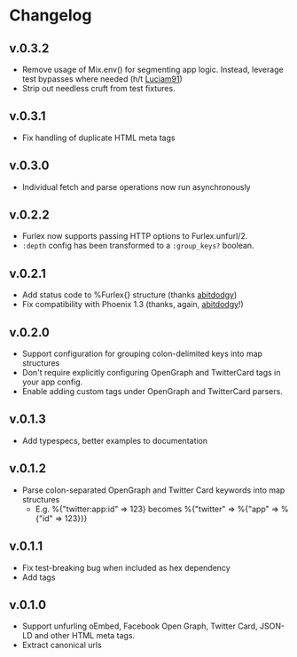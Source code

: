 # Changelog

## v.0.3.2
* Remove usage of Mix.env() for segmenting app logic. Instead, leverage test bypasses where needed (h/t [Luciam91](https://github.com/Luciam91))
* Strip out needless cruft from test fixtures.

## v.0.3.1
* Fix handling of duplicate HTML meta tags

## v.0.3.0
* Individual fetch and parse operations now run asynchronously

## v.0.2.2
* Furlex now supports passing HTTP options to Furlex.unfurl/2.
* `:depth` config has been transformed to a `:group_keys?` boolean.

## v.0.2.1
* Add status code to %Furlex{} structure (thanks [abitdodgy](https://github.com/abitdodgy))
* Fix compatibility with Phoenix 1.3 (thanks, again, [abitdodgy](https://github.com/abitdodgy)!)

## v.0.2.0
* Support configuration for grouping colon-delimited keys into map structures
* Don't require explicitly configuring OpenGraph and TwitterCard tags in your app config.
* Enable adding custom tags under OpenGraph and TwitterCard parsers.

## v.0.1.3
* Add typespecs, better examples to documentation

## v.0.1.2
* Parse colon-separated OpenGraph and Twitter Card keywords into map structures
  - E.g. %{"twitter:app:id" => 123} becomes %{"twitter" => %{"app" => %{"id" => 123}}}

## v.0.1.1
* Fix test-breaking bug when included as hex dependency
* Add tags

## v.0.1.0
* Support unfurling oEmbed, Facebook Open Graph, Twitter Card, JSON-LD and other HTML meta tags.
* Extract canonical urls
